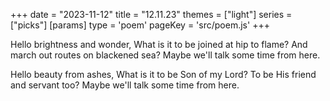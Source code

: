 +++
date = "2023-11-12"
title = "12.11.23"
themes = ["light"]
series = ["picks"]
[params]
  type = 'poem'
  pageKey = 'src/poem.js'
+++

Hello brightness and wonder,
What is it to be joined at hip to flame?
And march out routes on blackened sea?
Maybe we'll talk some time from here.

Hello beauty from ashes,
What is it to be Son of my Lord?
To be His friend and servant too?
Maybe we'll talk some time from here.

